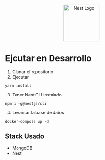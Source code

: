 <p align="center">
  <a href="http://nestjs.com/" target="blank"><img src="https://nestjs.com/img/logo-small.svg" width="120" alt="Nest Logo" /></a>
</p>

# Ejcutar en Desarrollo
1. Clonar el repositorio
2. Ejecutar
```
yarn install
```
3. Tener Nest CLI instalado
```
npm i -g@nestjs/cli
```
4. Levantar la base de datos
```
docker-compose up -d
```

## Stack Usado
* MongoDB
* Nest